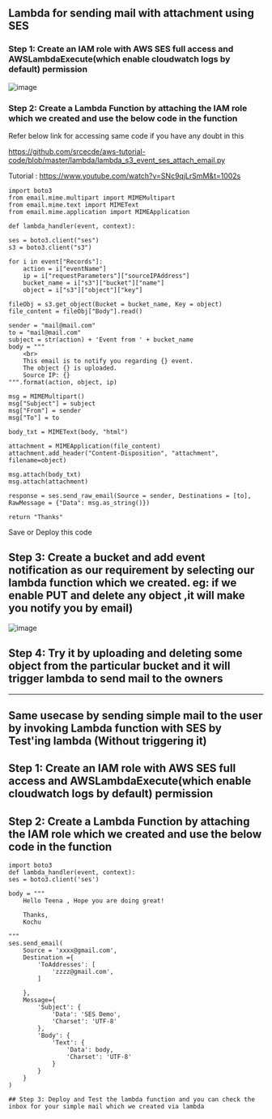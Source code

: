 ## Lambda for sending mail with attachment using SES 

### Step 1: Create an IAM role with AWS SES full access and AWSLambdaExecute(which enable cloudwatch logs by default) permission

![image](https://user-images.githubusercontent.com/54981984/96745972-51285100-13e4-11eb-87a2-0368b09f5015.png)

### Step 2: Create a Lambda Function by attaching the IAM role which we created and use the below code in the function
     
  Refer below link for accessing same code if you have any doubt in this 
      
  https://github.com/srcecde/aws-tutorial-code/blob/master/lambda/lambda_s3_event_ses_attach_email.py
  
  Tutorial : https://www.youtube.com/watch?v=SNc9qjLrSmM&t=1002s
      
    import boto3
    from email.mime.multipart import MIMEMultipart
    from email.mime.text import MIMEText
    from email.mime.application import MIMEApplication

    def lambda_handler(event, context):
    
    ses = boto3.client("ses")
    s3 = boto3.client("s3")

    for i in event["Records"]:
        action = i["eventName"]
        ip = i["requestParameters"]["sourceIPAddress"]
        bucket_name = i["s3"]["bucket"]["name"]
        object = i["s3"]["object"]["key"]

    fileObj = s3.get_object(Bucket = bucket_name, Key = object)
    file_content = fileObj["Body"].read()

    sender = "mail@mail.com"
    to = "mail@mail.com"
    subject = str(action) + 'Event from ' + bucket_name
    body = """
        <br>
        This email is to notify you regarding {} event.
        The object {} is uploaded.
        Source IP: {}
    """.format(action, object, ip)

    msg = MIMEMultipart()
    msg["Subject"] = subject
    msg["From"] = sender
    msg["To"] = to

    body_txt = MIMEText(body, "html")

    attachment = MIMEApplication(file_content)
    attachment.add_header("Content-Disposition", "attachment", filename=object)

    msg.attach(body_txt)
    msg.attach(attachment)

    response = ses.send_raw_email(Source = sender, Destinations = [to], RawMessage = {"Data": msg.as_string()})
    
    return "Thanks"
    
  Save or Deploy this code 
    
 ## Step 3: Create a bucket and add event notification as our requirement by selecting our lambda function which we created. eg: if we enable PUT and delete any object ,it will make you notify you by email)
 
 ![image](https://user-images.githubusercontent.com/54981984/96747909-80d85880-13e6-11eb-9d2b-c266302c7bc4.png)
 
 ## Step 4: Try it by uploading and deleting some object from the particular bucket and it will trigger lambda to send mail to the owners
 
 -------------------------------------------------------------------------------------------------------------------------------------------------------------
 
 ## Same usecase by sending simple mail to the user by invoking Lambda function with SES by Test'ing lambda (Without triggering it)
 
 ## Step 1: Create an IAM role with AWS SES full access and AWSLambdaExecute(which enable cloudwatch logs by default) permission
 
 ## Step 2: Create a Lambda Function by attaching the IAM role which we created and use the below code in the function
 
    import boto3
    def lambda_handler(event, context):
    ses = boto3.client('ses')

    body = """
        Hello Teena , Hope you are doing great!
 
        Thanks,
        Kochu
     
    """
    ses.send_email(
        Source = 'xxxx@gmail.com',
        Destination ={
            'ToAddresses': [
                'zzzz@gmail.com',
            ]
        
        },
        Message={ 
            'Subject': {
                'Data': 'SES Demo',
                'Charset': 'UTF-8'
            },
            'Body': {
                'Text': {
                    'Data': body,
                    'Charset': 'UTF-8'
                }
            }
        }
    )
    
    ## Step 3: Deploy and Test the lambda function and you can check the inbox for your simple mail which we created via lambda
    
